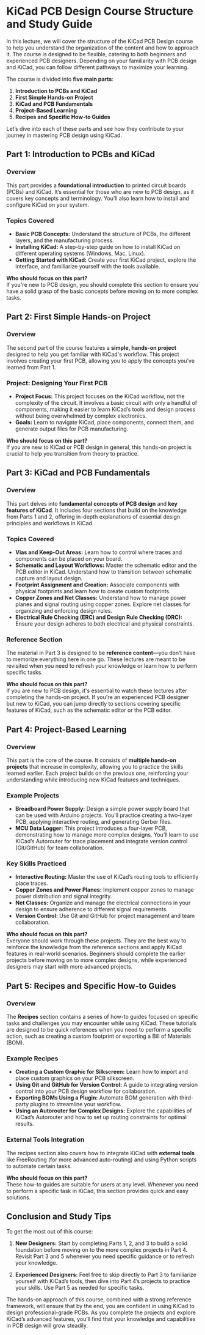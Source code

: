# KiCad PCB Design Course Structure and Study Guide

In this lecture, we will cover the structure of the KiCad PCB Design course to help you understand the organization of the content and how to approach it. The course is designed to be flexible, catering to both beginners and experienced PCB designers. Depending on your familiarity with PCB design and KiCad, you can follow different pathways to maximize your learning.

The course is divided into **five main parts**:

1. **Introduction to PCBs and KiCad**
2. **First Simple Hands-on Project**
3. **KiCad and PCB Fundamentals**
4. **Project-Based Learning**
5. **Recipes and Specific How-to Guides**

Let’s dive into each of these parts and see how they contribute to your journey in mastering PCB design using KiCad.



## Part 1: Introduction to PCBs and KiCad

### Overview
This part provides a **foundational introduction** to printed circuit boards (PCBs) and KiCad. It’s essential for those who are new to PCB design, as it covers key concepts and terminology. You’ll also learn how to install and configure KiCad on your system.

### Topics Covered
- **Basic PCB Concepts:** Understand the structure of PCBs, the different layers, and the manufacturing process.
- **Installing KiCad:** A step-by-step guide on how to install KiCad on different operating systems (Windows, Mac, Linux).
- **Getting Started with KiCad:** Create your first KiCad project, explore the interface, and familiarize yourself with the tools available.

**Who should focus on this part?**  
If you're new to PCB design, you should complete this section to ensure you have a solid grasp of the basic concepts before moving on to more complex tasks.



## Part 2: First Simple Hands-on Project

### Overview
The second part of the course features a **simple, hands-on project** designed to help you get familiar with KiCad's workflow. This project involves creating your first PCB, allowing you to apply the concepts you’ve learned from Part 1.

### Project: Designing Your First PCB
- **Project Focus:** This project focuses on the KiCad workflow, not the complexity of the circuit. It involves a basic circuit with only a handful of components, making it easier to learn KiCad’s tools and design process without being overwhelmed by complex electronics.
- **Goals:** Learn to navigate KiCad, place components, connect them, and generate output files for PCB manufacturing.

**Who should focus on this part?**  
If you are new to KiCad or PCB design in general, this hands-on project is crucial to help you transition from theory to practice.



## Part 3: KiCad and PCB Fundamentals

### Overview
This part delves into **fundamental concepts of PCB design** and **key features of KiCad**. It includes four sections that build on the knowledge from Parts 1 and 2, offering in-depth explanations of essential design principles and workflows in KiCad.

### Topics Covered
- **Vias and Keep-Out Areas:** Learn how to control where traces and components can be placed on your board.
- **Schematic and Layout Workflows:** Master the schematic editor and the PCB editor in KiCad. Understand how to transition between schematic capture and layout design.
- **Footprint Assignment and Creation:** Associate components with physical footprints and learn how to create custom footprints.
- **Copper Zones and Net Classes:** Understand how to manage power planes and signal routing using copper zones. Explore net classes for organizing and enforcing design rules.
- **Electrical Rule Checking (ERC) and Design Rule Checking (DRC):** Ensure your design adheres to both electrical and physical constraints.

### Reference Section
The material in Part 3 is designed to be **reference content**—you don’t have to memorize everything here in one go. These lectures are meant to be revisited when you need to refresh your knowledge or learn how to perform specific tasks.

**Who should focus on this part?**  
If you are new to PCB design, it's essential to watch these lectures after completing the hands-on project. If you're an experienced PCB designer but new to KiCad, you can jump directly to sections covering specific features of KiCad, such as the schematic editor or the PCB editor.



## Part 4: Project-Based Learning

### Overview
This part is the core of the course. It consists of **multiple hands-on projects** that increase in complexity, allowing you to practice the skills learned earlier. Each project builds on the previous one, reinforcing your understanding while introducing new KiCad features and techniques.

### Example Projects
- **Breadboard Power Supply:** Design a simple power supply board that can be used with Arduino projects. You’ll practice creating a two-layer PCB, applying interactive routing, and generating Gerber files.
- **MCU Data Logger:** This project introduces a four-layer PCB, demonstrating how to manage more complex designs. You’ll learn to use KiCad’s Autorouter for trace placement and integrate version control (Git/GitHub) for team collaboration.

### Key Skills Practiced
- **Interactive Routing:** Master the use of KiCad’s routing tools to efficiently place traces.
- **Copper Zones and Power Planes:** Implement copper zones to manage power distribution and signal integrity.
- **Net Classes:** Organize and manage the electrical connections in your design to ensure adherence to different signal requirements.
- **Version Control:** Use Git and GitHub for project management and team collaboration.

**Who should focus on this part?**  
Everyone should work through these projects. They are the best way to reinforce the knowledge from the reference sections and apply KiCad features in real-world scenarios. Beginners should complete the earlier projects before moving on to more complex designs, while experienced designers may start with more advanced projects.



## Part 5: Recipes and Specific How-to Guides

### Overview
The **Recipes** section contains a series of how-to guides focused on specific tasks and challenges you may encounter while using KiCad. These tutorials are designed to be quick references when you need to perform a specific action, such as creating a custom footprint or exporting a Bill of Materials (BOM).

### Example Recipes
- **Creating a Custom Graphic for Silkscreen:** Learn how to import and place custom graphics on your PCB silkscreen.
- **Using Git and GitHub for Version Control:** A guide to integrating version control into your PCB design workflow for collaboration.
- **Exporting BOMs Using a Plugin:** Automate BOM generation with third-party plugins to streamline your workflow.
- **Using an Autorouter for Complex Designs:** Explore the capabilities of KiCad’s Autorouter and how to set up routing constraints for optimal results.

### External Tools Integration
The recipes section also covers how to integrate KiCad with **external tools** like FreeRouting (for more advanced auto-routing) and using Python scripts to automate certain tasks.

**Who should focus on this part?**  
These how-to guides are suitable for users at any level. Whenever you need to perform a specific task in KiCad, this section provides quick and easy solutions.



## Conclusion and Study Tips

To get the most out of this course:

1. **New Designers:** Start by completing Parts 1, 2, and 3 to build a solid foundation before moving on to the more complex projects in Part 4. Revisit Part 3 and 5 whenever you need specific guidance or to refresh your knowledge.
   
2. **Experienced Designers:** Feel free to skip directly to Part 3 to familiarize yourself with KiCad’s tools, then dive into Part 4’s projects to practice your skills. Use Part 5 as needed for specific tasks.

The hands-on approach of this course, combined with a strong reference framework, will ensure that by the end, you are confident in using KiCad to design professional-grade PCBs. As you complete the projects and explore KiCad’s advanced features, you’ll find that your knowledge and capabilities in PCB design will grow steadily.